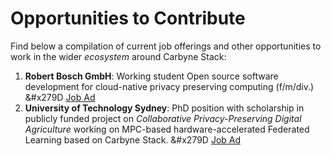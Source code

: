 # Opportunities to Contribute

Find below a compilation of current job offerings and other opportunities to
work in the wider _ecosystem_ around Carbyne Stack:

1. **Robert Bosch GmbH**: Working student Open source software development for
cloud-native privacy preserving computing (f/m/div.)
&#x279D [Job Ad][bosch-working-student]
2. **University of Technology Sydney**: PhD position with scholarship in
publicly funded project on _Collaborative Privacy-Preserving Digital
Agriculture_ working on MPC-based hardware-accelerated Federated Learning based
on Carbyne Stack.
&#x279D [Job Ad][uts-fa117]

[bosch-working-student]: https://jobs.smartrecruiters.com/BoschGroup/743999789092194-working-student-open-source-software-development-for-cloud-native-privacy-preserving-computing-f-m-div-
[uts-fa117]: https://www.seek.com.au/job/55911180
